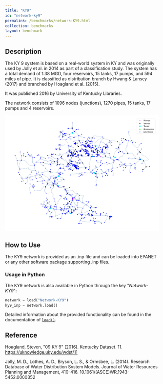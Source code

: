```yaml
---
title: "KY9"
id: "network-ky9"
permalink: /benchmarks/network-KY9.html
collection: benchmarks
layout: benchmark
---
```



## Description

The KY 9 system is based on a real-world system in KY and was originally used by Jolly et al. in 2014 as part of a
classification study. The system has a total demand of 1.38 MGD, four reservoirs, 15 tanks, 17 pumps, and 594 miles of
pipe. It is classified as distribution branch by Hwang & Lansey (2017) and branched by Hoagland et al. (2015).

It was published 2016 by University of Kentucky Libraries.

The network consists of 1096 nodes (junctions), 1270 pipes, 15 tanks, 17 pumps and 4 reservoirs.

<img src="../static/benchmarks/network-ky9/ky9_plot.png"/>

## How to Use

The KY9 network is provided as an .inp file and can be loaded into EPANET or any other software package
supporting .inp files.

### Usage in Python

The KY9 network is also available in Python through the key "*Network-KY9*":
```python
network = load("Network-KY9")
ky9_inp = network.load()
```

Detailed information about the provided functionality can be found in the documentation of
[`load()`](https://water-benchmark-hub.readthedocs.io/en/stable/water_benchmark_hub.networks.html#water_benchmark_hub.networks.networks.KY9.load).


## Reference

Hoagland, Steven, "09 KY 9" (2016). Kentucky Dataset. 11.
https://uknowledge.uky.edu/wdst/11

Jolly, M. D., Lothes, A. D., Bryson, L. S., & Ormsbee, L. (2014). Research Database of Water Distribution System Models.
Journal of Water Resources Planning and Management, 410-416. 10.1061/(ASCE)WR.1943-5452.0000352
